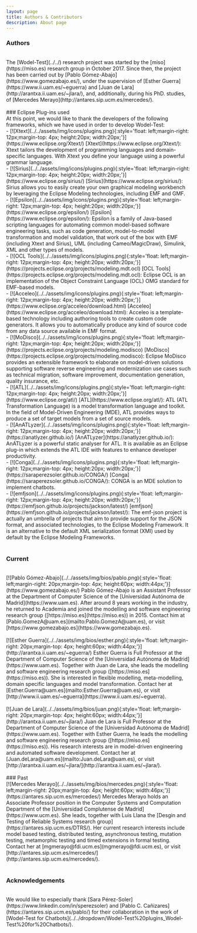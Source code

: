```yaml
---
layout: page
title: Authors & Contributors
description: About page
---
```


### Authors
<br >
The [Wodel-Test](../../) research project was started by the [miso](https://miso.es) research group in October 2017. Since then, the project has been carried out by [Pablo Gómez-Abajo](https://www.gomezabajo.es/), under the supervision of [Esther Guerra](https://www.ii.uam.es/~eguerra) and [Juan de Lara](http://arantxa.ii.uam.es/~jlara/), and, additionally, during his PhD. studies, of [Mercedes Merayo](http://antares.sip.ucm.es/mercedes/).
<br>

<br>
### Eclipse Plug-ins used
<br>
At this point, we would like to thank the developers of the following frameworks, which we have used in order to develop Wodel-Test:

<div style="text-align: left" markdown="1">
- [![Xtext](../../assets/img/icons/plugins.png){:style='float: left;margin-right: 12px;margin-top: 4px; height:20px; width:20px;'}](https://www.eclipse.org/Xtext/) [Xtext](https://www.eclipse.org/Xtext/): Xtext tailors the development of programming languages and domain-specific languages. With Xtext you define your language using a powerful grammar language.
</div>
<div style="text-align: left" markdown="1">
- [![Sirius](../../assets/img/icons/plugins.png){:style='float: left;margin-right: 12px;margin-top: 4px; height:20px; width:20px;'}](https://www.eclipse.org/sirius/) [Sirius](https://www.eclipse.org/sirius/): Sirius allows you to easily create your own graphical modeling workbench by leveraging the Eclipse Modeling technologies, including EMF and GMF.
</div>
<div style="text-align: left" markdown="1">
- [![Epsilon](../../assets/img/icons/plugins.png){:style='float: left;margin-right: 12px;margin-top: 4px; height:20px; width:20px;'}](https://www.eclipse.org/epsilon/) [Epsilon](https://www.eclipse.org/epsilon/): Epsilon is a family of Java-based scripting languages for automating common model-based software engineering tasks, such as code generation, model-to-model transformation and model validation, that work out of the box with EMF (including Xtext and Sirius), UML (including Cameo/MagicDraw), Simulink, XML and other types of models.
</div>
<div style="text-align: left" markdown="1">
- [![OCL Tools](../../assets/img/icons/plugins.png){:style='float: left;margin-right: 12px;margin-top: 4px; height:20px; width:20px;'}](https://projects.eclipse.org/projects/modeling.mdt.ocl) [OCL Tools](https://projects.eclipse.org/projects/modeling.mdt.ocl): Eclipse OCL is an implementation of the Object Constraint Language (OCL) OMG standard for EMF-based models.
</div>
<div style="text-align: left" markdown="1">
- [![Acceleo](../../assets/img/icons/plugins.png){:style='float: left;margin-right: 12px;margin-top: 4px; height:20px; width:20px;'}](https://www.eclipse.org/acceleo/download.html) [Acceleo](https://www.eclipse.org/acceleo/download.html): Acceleo is a template-based technology including authoring tools to create custom code generators. It allows you to automatically produce any kind of source code from any data source available in EMF format.
</div>
<div style="text-align: left" markdown="1">
- [![MoDisco](../../assets/img/icons/plugins.png){:style='float: left;margin-right: 12px;margin-top: 4px; height:20px; width:20px;'}](https://projects.eclipse.org/projects/modeling.modisco) [MoDisco](https://projects.eclipse.org/projects/modeling.modisco): Eclipse MoDisco provides an extensible framework to elaborate on model-driven solutions supporting software reverse engineering and modernization use cases such as technical migration, software improvement, documentation generation, quality insurance, etc.
</div>
<div style="text-align: left" markdown="1">
- [![ATL](../../assets/img/icons/plugins.png){:style='float: left;margin-right: 12px;margin-top: 4px; height:20px; width:20px;'}](https://www.eclipse.org/atl/) [ATL](https://www.eclipse.org/atl/): ATL (ATL Transformation Language) is a model transformation language and toolkit. In the field of Model-Driven Engineering (MDE), ATL provides ways to produce a set of target models from a set of source models.
</div>
<div style="text-align: left" markdown="1">
- [![AnATLyzer](../../assets/img/icons/plugins.png){:style='float: left;margin-right: 12px;margin-top: 4px; height:20px; width:20px;'}](https://anatlyzer.github.io/) [AnATLyzer](https://anatlyzer.github.io/): AnATLyzer is a powerful static analyser for ATL. It is available as an Eclipse plug-in which extends the ATL IDE with features to enhance developer productivity.
</div>
<div style="text-align: left" markdown="1">
- [![Conga](../../assets/img/icons/plugins.png){:style='float: left;margin-right: 12px;margin-top: 4px; height:20px; width:20px;'}](https://saraperezsoler.github.io/CONGA/) [Conga](https://saraperezsoler.github.io/CONGA/): CONGA is an MDE solution to implement chatbots.
</div>
<div style="text-align: left" markdown="1">
- [![emfjson](../../assets/img/icons/plugins.png){:style='float: left;margin-right: 12px;margin-top: 4px; height:20px; width:20px;'}](https://emfjson.github.io/projects/jackson/latest/) [emfjson](https://emfjson.github.io/projects/jackson/latest/): The emf-json project is actually an umbrella of projects that aim to provide support for the JSON format, and associated technologies, to the Eclipse Modeling Framework. It is an alternative to the default XML serialization format (XMI) used by default by the Eclipse Modeling Frameworks.
</div>
<br>

### Current
<br>
<div style="text-align: left" markdown="1">
[![Pablo Gómez-Abajo](../../assets/img/bios/pablo.png){:style='float: left;margin-right: 20px;margin-top: 4px; height:60px; width:44px;'}](https://www.gomezabajo.es/) Pablo Gómez-Abajo is an Assistant Professor at the Department of Computer Science of the [Universidad Autónoma de Madrid](https://www.uam.es). After around 8 years working in the industry, he returned to Academia and joined the modelling and software engineering research group ([https://miso.es](https://miso.es)) in 2015. Contact him at [Pablo.GomezA@uam.es](mailto:Pablo.GomezA@uam.es), or visit [https://www.gomezabajo.es](https://www.gomezabajo.es).
</div>
<br>
<div style="text-align: left" markdown="1">
[![Esther Guerra](../../assets/img/bios/esther.png){:style='float: left;margin-right: 20px;margin-top: 4px; height:60px; width:44px;'}](http://arantxa.ii.uam.es/~eguerra/) Esther Guerra is Full Professor at the Department of Computer Science of the [Universidad Autónoma de Madrid](https://www.uam.es). Together with Juan de Lara, she leads the modelling and software engineering research group ([https://miso.es](https://miso.es)). She is interested in flexible modelling, meta-modelling, domain specific languages and model transformation. Contact her at [Esther.Guerra@uam.es](mailto:Esther.Guerra@uam.es), or visit [http://www.ii.uam.es/~eguerra](https://www.ii.uam.es/~eguerra).
</div>
<br>
<div style="text-align: left" markdown="1">
[![Juan de Lara](../../assets/img/bios/juan.png){:style='float: left;margin-right: 20px;margin-top: 4px; height:60px; width:44px;'}](http://arantxa.ii.uam.es/~jlara/) Juan de Lara is Full Professor at the Department of Computer Science of the [Universidad Autónoma de Madrid](https://www.uam.es). Together with Esther Guerra, he leads the modelling and software engineering research group ([https://miso.es](https://miso.es)). His research interests are in model-driven engineering and automated software development. Contact her at [Juan.deLara@uam.es](mailto:Juan.deLara@uam.es), or visit [http://arantxa.ii.uam.es/~jlara/](http://arantxa.ii.uam.es/~jlara/).
</div>
<br>
### Past
<br>
<div style="text-align: left" markdown="1">
[![Mercedes Merayo](../../assets/img/bios/mercedes.png){:style='float: left;margin-right: 20px;margin-top: 4px; height:60px; width:46px;'}](https://antares.sip.ucm.es/mercedes/) Mercedes Merayo holds an Associate Professor position in the Computer Systems and Computation Department of the [Universidad Complutense de Madrid](https://www.ucm.es). She leads, together with Luis Llana the [Desgin and Testing of Reliable Systems research group](https://antares.sip.ucm.es/DTRS/). Her current research interests include model based testing, distributed testing, asynchronous testing, mutation testing, metamorphic testing and timed extensions in formal testing. Contact her at [mgmerayo@fdi.ucm.es](mgmerayo@fdi.ucm.es), or visit [http://antares.sip.ucm.es/mercedes/](http://antares.sip.ucm.es/mercedes/).
</div>
<br>

### Acknowledgements
<br>
We would like to especially thank [Sara Pérez-Soler](https://www.linkedin.com/in/sperezsoler) and  [Pablo C. Cañizares](https://antares.sip.ucm.es/pablo/) for their collaboration in the work of [Wodel-Test for Chatbots](../../dropdown/Wodel-Test%20plugins_Wodel-Test%20for%20Chatbots/).
